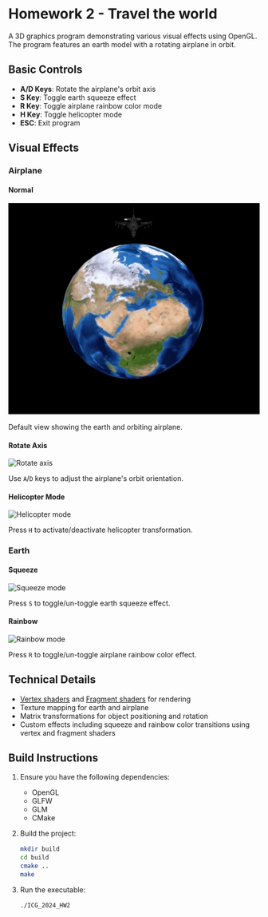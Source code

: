 # Homework 2 - Travel the world
A 3D graphics program demonstrating various visual effects using OpenGL. The program features an earth model with a rotating airplane in orbit.

## Basic Controls
- **A/D Keys**: Rotate the airplane's orbit axis
- **S Key**: Toggle earth squeeze effect
- **R Key**: Toggle airplane rainbow color mode
- **H Key**: Toggle helicopter mode
- **ESC**: Exit program

## Visual Effects

### Airplane 
#### Normal
![Normal](screenshot/normal.gif) 

Default view showing the earth and orbiting airplane.

#### Rotate Axis 
![Rotate axis](screenshot/rotateAxis.gif) 

Use `A`/`D` keys to adjust the airplane's orbit orientation.

#### Helicopter Mode
![Helicopter mode](screenshot/helicopter.gif) 

Press `H` to activate/deactivate helicopter transformation.

### Earth
#### Squeeze 
![Squeeze mode](screenshot/squeeze.gif)

Press `S` to toggle/un-toggle earth squeeze effect.

#### Rainbow 
![Rainbow mode](screenshot/rainbow.gif)

Press `R` to toggle/un-toggle airplane rainbow color effect.



## Technical Details
- [Vertex shaders](src/shader/vertex.glsl) and [Fragment shaders](src/shader/fragment.glsl) for rendering
- Texture mapping for earth and airplane
- Matrix transformations for object positioning and rotation
- Custom effects including squeeze and rainbow color transitions using vertex and fragment shaders

## Build Instructions

1. Ensure you have the following dependencies:
   - OpenGL
   - GLFW
   - GLM
   - CMake

2. Build the project:
    ```bash
    mkdir build
    cd build
    cmake ..
    make
    ```

3. Run the executable:
    ```bash
    ./ICG_2024_HW2
    ```